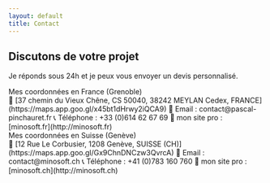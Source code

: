```yaml
---
layout: default
title: Contact
---
```


## Discutons de votre projet

Je réponds sous 24h et je peux vous envoyer un devis personnalisé.

<div class="cv-download">
<div class="flag-text">
  <span class="fi fi-fr"></span>
  <span class="label">Mes coordonnées en France (Grenoble)</span>
</div>
</div>
🏡 [37 chemin du Vieux Chêne, CS 50040, 38242 MEYLAN Cedex, FRANCE](https://maps.app.goo.gl/x45bt1dHrwy2iQCA9)  
📧 Email : contact@pascal-pinchauret.fr  
📞 Téléphone : +33 (0)614 62 67 69  
💼 mon site pro : [minosoft.fr](http://minosoft.fr)

<div class="cv-download">
<div class="flag-text">
  <span class="fi fi-ch"></span>
  <span class="label">Mes coordonnées en Suisse (Genève)</span>
</div>
</div>
🏡 [12 Rue Le Corbusier, 1208 Genève, SUISSE (CH)](https://maps.app.goo.gl/Gx9ChnDNCzw3QvrcA)  
📧 Email : contact@minosoft.ch  
📞 Téléphone : +41 (0)783 160 760  
💼 mon site pro : [minosoft.ch](http://minosoft.ch)
